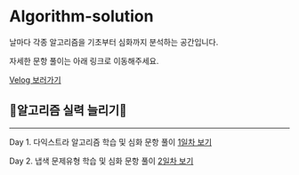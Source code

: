 # Algorithm-solution
날마다 각종 알고리즘을 기초부터 심화까지 분석하는 공간입니다.

자세한 문항 풀이는 아래 링크로 이동해주세요.

[Velog 보러가기](https://velog.io/@kr-sang/series/Algorithm-%ED%92%80%EC%9D%B4)

## 🎁알고리즘 실력 늘리기🎁
-----
Day 1. 다익스트라 알고리즘 학습 및 심화 문항 풀이
[1일차 보기](https://github.com/kr-sang/Algorithm-solution/blob/main/day1/%EB%8B%A4%EC%9D%B5%EC%8A%A4%ED%8A%B8%EB%9D%BC.md)

Day 2. 냅색 문제유형 학습 및 심화 문항 풀이
[2일차 보기](https://github.com/kr-sang/Algorithm-solution/blob/main/day2/%EB%83%85%EC%83%89.md)

